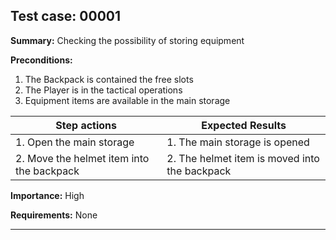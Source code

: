 ## Test case: 00001

**Summary:**
Checking the possibility of storing equipment

**Preconditions:**

1. The Backpack is contained the free slots
2. The Player is in the tactical operations
3. Equipment items are available in the main storage

Step actions | Expected Results
------------ | -------------
1. Open the main storage | 1. The main storage is opened
2. Move the helmet item into the backpack | 2. The helmet item is moved into the backpack

**Importance:** High

**Requirements:** None

------------------------------------------------------------------------

